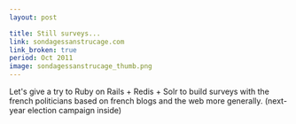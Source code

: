 ```yaml
---
layout: post

title: Still surveys...
link: sondagessanstrucage.com
link_broken: true
period: Oct 2011
image: sondagessanstrucage_thumb.png
---
```


Let's give a try to Ruby on Rails + Redis + Solr to build surveys with the french politicians based on french blogs and the web more generally. (next-year election campaign inside)
